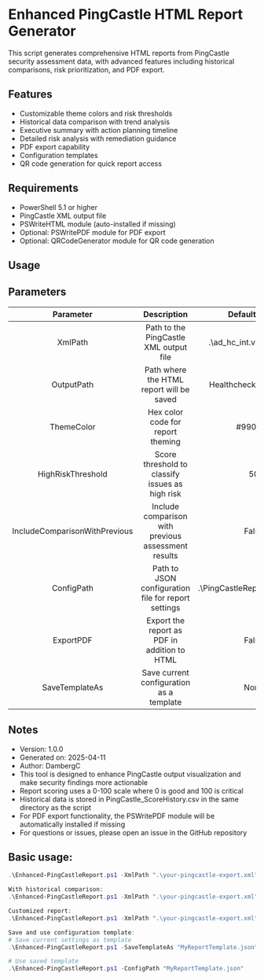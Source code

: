 # Enhanced PingCastle HTML Report Generator

This script generates comprehensive HTML reports from PingCastle security assessment data, with advanced features including historical comparisons, risk prioritization, and PDF export.

## Features

- Customizable theme colors and risk thresholds
- Historical data comparison with trend analysis
- Executive summary with action planning timeline
- Detailed risk analysis with remediation guidance
- PDF export capability
- Configuration templates
- QR code generation for quick report access

## Requirements

- PowerShell 5.1 or higher
- PingCastle XML output file
- PSWriteHTML module (auto-installed if missing)
- Optional: PSWritePDF module for PDF export
- Optional: QRCodeGenerator module for QR code generation

## Usage

## Parameters
|           Parameter           	|                     Description                     	|         Default Value         	| Required 	|
|:-----------------------------:	|:---------------------------------------------------:	|:-----------------------------:	|:--------:	|
| XmlPath                       	| Path to the PingCastle XML output file              	| .\ad_hc_int.vxops.se.xml      	| No       	|
| OutputPath                    	| Path where the HTML report will be saved            	| HealthcheckReport.html        	| No       	|
| ThemeColor                    	| Hex color code for report theming                   	| #990AE3                       	| No       	|
| HighRiskThreshold             	| Score threshold to classify issues as high risk     	| 50                            	| No       	|
| IncludeComparisonWithPrevious 	| Include comparison with previous assessment results 	| False                         	| No       	|
| ConfigPath                    	| Path to JSON configuration file for report settings 	| .\PingCastleReportConfig.json 	| No       	|
| ExportPDF                     	| Export the report as PDF in addition to HTML        	| False                         	| No       	|
| SaveTemplateAs                	| Save current configuration as a template            	| None                          	| No       	|
## Notes

- Version: 1.0.0
- Generated on: 2025-04-11
- Author: DambergC
- This tool is designed to enhance PingCastle output visualization and make security findings more actionable
- Report scoring uses a 0-100 scale where 0 is good and 100 is critical
- Historical data is stored in PingCastle_ScoreHistory.csv in the same directory as the script
- For PDF export functionality, the PSWritePDF module will be automatically installed if missing
- For questions or issues, please open an issue in the GitHub repository

## Basic usage:
```powershell
.\Enhanced-PingCastleReport.ps1 -XmlPath ".\your-pingcastle-export.xml"

With historical comparison:
.\Enhanced-PingCastleReport.ps1 -XmlPath ".\your-pingcastle-export.xml" -IncludeComparisonWithPrevious

Customized report:
.\Enhanced-PingCastleReport.ps1 -XmlPath ".\your-pingcastle-export.xml" -ThemeColor "#336699" -HighRiskThreshold 40 -ExportPDF

Save and use configuration template:
# Save current settings as template
.\Enhanced-PingCastleReport.ps1 -SaveTemplateAs "MyReportTemplate.json" -ThemeColor "#336699"

# Use saved template
.\Enhanced-PingCastleReport.ps1 -ConfigPath "MyReportTemplate.json"
